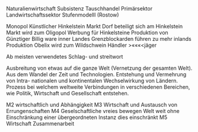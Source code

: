 Naturalienwirtschaft
Subsistenz
Tauschhandel
Primärsektor
Landwirtschaftssektor
Stufenmodelll (Rostow)


Monopol
Künstlicher Hinkelstein Markt
Dorf beteiligt sich am Hinkelstein Markt
	wird zum Oligopol
Werbung für Hinkelsteine
Produktion von Günztiger Billig ware inner Landes
Grenzblockarden führen zu mehr inlands Produktion
Obelix wird zum Wildschwein Händler >«««<jäger









Ab meisten verwendetes Schlag- und streitwort



Ausbreitung von etwas auf die ganze Welt (Vernetzung der gesamten Welt).
Aus dem Wandel der Zeit und Technologien.
Entstehung und Vermehrung von Intra- nationalen und kontinentalen Wechselwirkung von Ländern.
Prozess bei welchem weltweite Verbindungen in verschiedenen Bereichen, wie Politik, Wirtschaft und Gesellschaft entstehen.

M2 wirtschaftlich und Abhängigkeit
M3 Wirtschaft und Austausch von Errungenschaften
M4 Geselschaftliche vreies bewegen Welt weit ohne Einschränkung einer übergeordneten Instanz dies einschränkt
M5 Wirtschaft Zusammenarbeit
